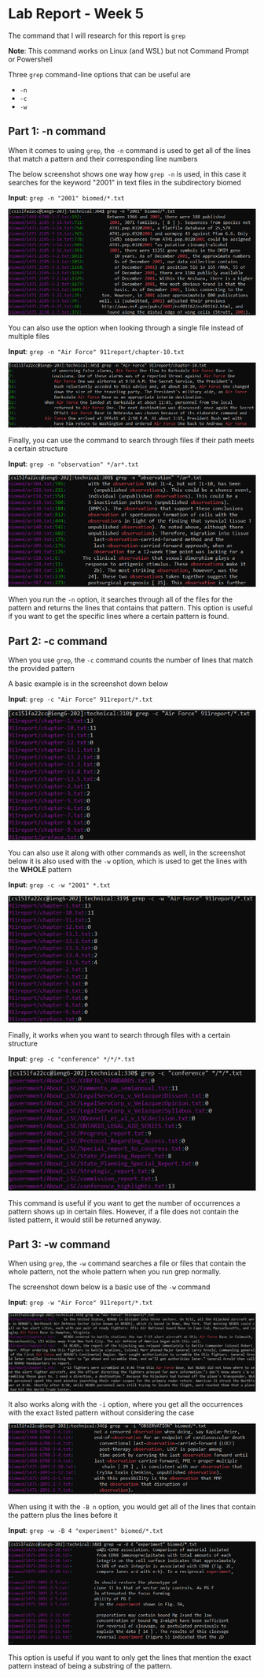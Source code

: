# Lab Report - Week 5

The command that I will research for this report is `grep`

**Note**: This command works on Linux (and WSL) but not Command Prompt or Powershell

Three `grep` command-line options that can be useful are

* `-n`
* `-c`
* `-w`

## **Part 1: -n command**

When it comes to using `grep`, the `-n` command is used to get all of the lines that match a pattern and their corresponding line numbers

The below screenshot shows one way how `grep -n` is used, in this case it searches for the keyword "2001" in text files in the subdirectory biomed

**Input**: `grep -n "2001" biomed/*.txt`

![](grep(-n1).png)

You can also use the option when looking through a single file instead of multiple files

**Input**: `grep -n "Air Force" 911report/chapter-10.txt`

![](grep(-n2).png)

Finally, you can use the command to search through files if their path meets a certain structure

**Input**: `grep -n "observation" */ar*.txt`

![](grep(-n3).png)

When you run the `-n` option, it searches through all of the files for the pattern and returns the lines that contains that pattern. This option is useful if you want to get the specific lines where a certain pattern is found.

## **Part 2: -c command**

When you use `grep`, the `-c` command counts the number of lines that match the provided pattern

A basic example is in the screenshot down below

**Input**: `grep -c "Air Force" 911report/*.txt`

![](grep(-c1).png)

You can also use it along with other commands as well, in the screenshot below it is also used with the `-w` option, which is used to get the lines with the **WHOLE** pattern 

**Input**: `grep -c -w "2001" *.txt`

![](grep(-c2).png)

Finally, it works when you want to search through files with a certain structure

**Input**: `grep -c "conference" */*/*.txt`

![](grep(-c3).png)

This command is useful if you want to get the number of occurrences a pattern shows up in certain files. However, if a file does not contain the listed pattern, it would still be returned anyway.

## **Part 3: -w command**

When using `grep`, the `-w` command searches a file or files that contain the whole pattern, not the whole pattern when you run grep normally.

The screenshot down below is a basic use of the `-w` command

**Input**: `grep -w "Air Force" 911report/*.txt`

![](grep(-w1).png)

It also works along with the `-i` option, where you get all the occurrences with the exact listed pattern without considering the case

![](grep(-w2).png)

When using it with the `-B n` option, you would get all of the lines that contain the pattern plus the lines before it

**Input**: `grep -w -B 4 "experiment" biomed/*.txt`

![](grep(-w3).png)

This option is useful if you want to only get the lines that mention the exact pattern instead of being a substring of the pattern.